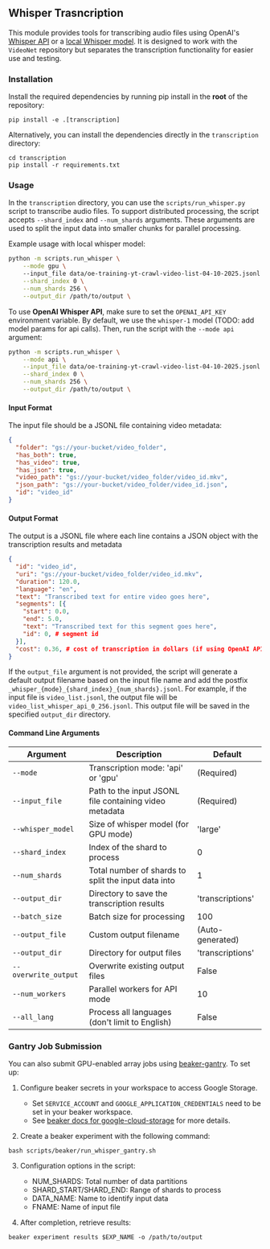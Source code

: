 ## Whisper Trasncription

This module provides tools for transcribing audio files using OpenAI's [Whisper API](https://platform.openai.com/docs/guides/speech-to-text) or a [local Whisper model](https://github.com/openai/whisper). It is designed to work with the `VideoNet` repository but separates the transcription functionality for easier use and testing.

### Installation

Install the required dependencies by running pip install in the **root** of the repository:
```
pip install -e .[transcription]
```

Alternatively, you can install the dependencies directly in the `transcription` directory:
```
cd transcription
pip install -r requirements.txt
```

### Usage
In the `transcription` directory, you can use the `scripts/run_whisper.py` script to transcribe audio files.
To support distributed processing, the script accepts `--shard_index` and `--num_shards` arguments. These arguments are used to split the input data into smaller chunks for parallel processing.

Example usage with local whisper model:
```bash
python -m scripts.run_whisper \
    --mode gpu \ 
    --input_file data/oe-training-yt-crawl-video-list-04-10-2025.jsonl \
    --shard_index 0 \
    --num_shards 256 \
    --output_dir /path/to/output \
```

To use **OpenAI Whisper API**, make sure to set the `OPENAI_API_KEY` environment variable.
By default, we use the `whisper-1` model (TODO: add model params for api calls).
Then, run the script with the `--mode api` argument:
```bash
python -m scripts.run_whisper \
    --mode api \
    --input_file data/oe-training-yt-crawl-video-list-04-10-2025.jsonl \
    --shard_index 0 \
    --num_shards 256 \
    --output_dir /path/to/output \
```

#### Input Format

The input file should be a JSONL file containing video metadata:
```json
{
  "folder": "gs://your-bucket/video_folder",
  "has_both": true,
  "has_video": true, 
  "has_json": true,
  "video_path": "gs://your-bucket/video_folder/video_id.mkv",
  "json_path": "gs://your-bucket/video_folder/video_id.json",
  "id": "video_id"
}
```

#### Output Format

The output is a JSONL file where each line contains a JSON object with the transcription results and metadata
```json
{
  "id": "video_id",
  "uri": "gs://your-bucket/video_folder/video_id.mkv",
  "duration": 120.0,
  "language": "en",
  "text": "Transcribed text for entire video goes here",
  "segments": [{
    "start": 0.0,
    "end": 5.0,
    "text": "Transcribed text for this segment goes here",
    "id": 0, # segment id
  }],
  "cost": 0.36, # cost of transcription in dollars (if using OpenAI API)
}
```

If the `output_file` argument is not provided, the script will generate a default output filename based on the input file name and add the postfix `_whisper_{mode}_{shard_index}_{num_shards}.jsonl`. For example, if the input file is `video_list.jsonl`, the output file will be `video_list_whisper_api_0_256.jsonl`. This output file will be saved in the specified `output_dir` directory.


#### Command Line Arguments

| Argument | Description | Default |
|----------|-------------|---------|
| `--mode` | Transcription mode: 'api' or 'gpu' | (Required) |
| `--input_file` | Path to the input JSONL file containing video metadata | (Required) |
| `--whisper_model` | Size of whisper model (for GPU mode) | 'large' |
| `--shard_index` | Index of the shard to process | 0 |
| `--num_shards` | Total number of shards to split the input data into | 1 |
| `--output_dir` | Directory to save the transcription results | 'transcriptions' |
| `--batch_size` | Batch size for processing | 100 |
| `--output_file` | Custom output filename | (Auto-generated) |
| `--output_dir` | Directory for output files | 'transcriptions' |
| `--overwrite_output` | Overwrite existing output files | False |
| `--num_workers` | Parallel workers for API mode | 10 | 
| `--all_lang` | Process all languages (don't limit to English) | False |


### Gantry Job Submission
You can also submit GPU-enabled array jobs using [beaker-gantry](https://github.com/allenai/beaker-gantry). To set up:

1. Configure beaker secrets in your workspace to access Google Storage. 
    - Set `SERVICE_ACCOUNT` and `GOOGLE_APPLICATION_CREDENTIALS` need to be set in your beaker workspace.
    - See [beaker docs for google-cloud-storage](https://beaker-docs.apps.allenai.org/compute/data-storage.html#from-google-cloud-storage) for more details.

2. Create a beaker experiment with the following command:
```
bash scripts/beaker/run_whisper_gantry.sh
```

3. Configuration options in the script:
   - NUM_SHARDS: Total number of data partitions
   - SHARD_START/SHARD_END: Range of shards to process
   - DATA_NAME: Name to identify input data
   - FNAME: Name of input file

4. After completion, retrieve results:
```
beaker experiment results $EXP_NAME -o /path/to/output
```